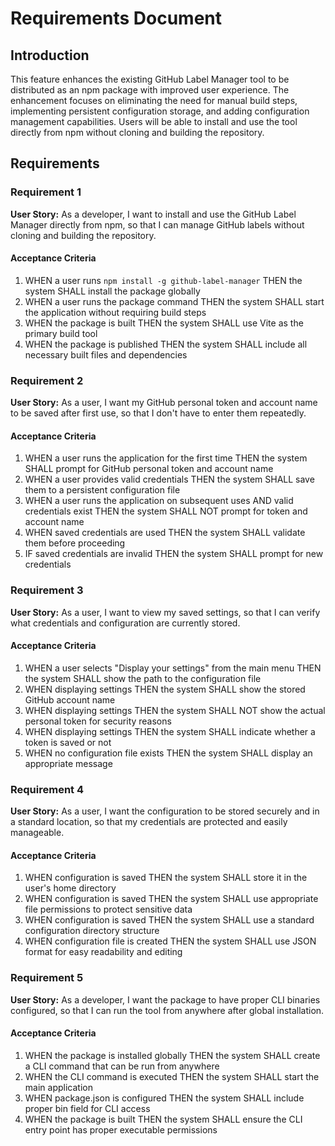 # Requirements Document

## Introduction

This feature enhances the existing GitHub Label Manager tool to be distributed as an npm package with improved user experience. The enhancement focuses on eliminating the need for manual build steps, implementing persistent configuration storage, and adding configuration management capabilities. Users will be able to install and use the tool directly from npm without cloning and building the repository.

## Requirements

### Requirement 1

**User Story:** As a developer, I want to install and use the GitHub Label Manager directly from npm, so that I can manage GitHub labels without cloning and building the repository.

#### Acceptance Criteria

1. WHEN a user runs `npm install -g github-label-manager` THEN the system SHALL install the package globally
2. WHEN a user runs the package command THEN the system SHALL start the application without requiring build steps
3. WHEN the package is built THEN the system SHALL use Vite as the primary build tool
4. WHEN the package is published THEN the system SHALL include all necessary built files and dependencies

### Requirement 2

**User Story:** As a user, I want my GitHub personal token and account name to be saved after first use, so that I don't have to enter them repeatedly.

#### Acceptance Criteria

1. WHEN a user runs the application for the first time THEN the system SHALL prompt for GitHub personal token and account name
2. WHEN a user provides valid credentials THEN the system SHALL save them to a persistent configuration file
3. WHEN a user runs the application on subsequent uses AND valid credentials exist THEN the system SHALL NOT prompt for token and account name
4. WHEN saved credentials are used THEN the system SHALL validate them before proceeding
5. IF saved credentials are invalid THEN the system SHALL prompt for new credentials

### Requirement 3

**User Story:** As a user, I want to view my saved settings, so that I can verify what credentials and configuration are currently stored.

#### Acceptance Criteria

1. WHEN a user selects "Display your settings" from the main menu THEN the system SHALL show the path to the configuration file
2. WHEN displaying settings THEN the system SHALL show the stored GitHub account name
3. WHEN displaying settings THEN the system SHALL NOT show the actual personal token for security reasons
4. WHEN displaying settings THEN the system SHALL indicate whether a token is saved or not
5. WHEN no configuration file exists THEN the system SHALL display an appropriate message

### Requirement 4

**User Story:** As a user, I want the configuration to be stored securely and in a standard location, so that my credentials are protected and easily manageable.

#### Acceptance Criteria

1. WHEN configuration is saved THEN the system SHALL store it in the user's home directory
2. WHEN configuration is saved THEN the system SHALL use appropriate file permissions to protect sensitive data
3. WHEN configuration is saved THEN the system SHALL use a standard configuration directory structure
4. WHEN configuration file is created THEN the system SHALL use JSON format for easy readability and editing

### Requirement 5

**User Story:** As a developer, I want the package to have proper CLI binaries configured, so that I can run the tool from anywhere after global installation.

#### Acceptance Criteria

1. WHEN the package is installed globally THEN the system SHALL create a CLI command that can be run from anywhere
2. WHEN the CLI command is executed THEN the system SHALL start the main application
3. WHEN package.json is configured THEN the system SHALL include proper bin field for CLI access
4. WHEN the package is built THEN the system SHALL ensure the CLI entry point has proper executable permissions
